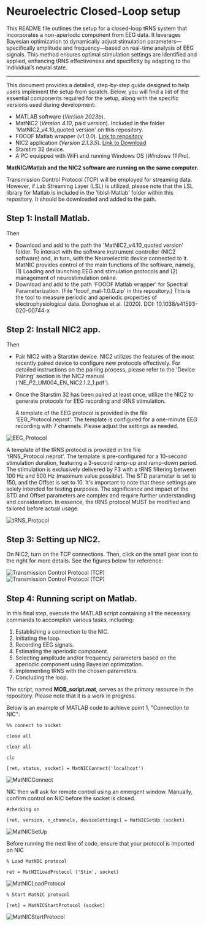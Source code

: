 # Neuroelectric Closed-Loop setup
This README file outlines the setup for a closed-loop tRNS system that incorporates a non-aperiodic component from EEG data. It leverages Bayesian optimization to dynamically adjust stimulation parameters—specifically amplitude and frequency—based on real-time analysis of EEG signals. This method ensures optimal stimulation settings are identified and applied, enhancing tRNS effectiveness and specificity by adapting to the individual’s neural state.
___
This document provides a detailed, step-by-step guide designed to help users implement the setup from scratch.
Below, you will find a list of the essential components required for the setup, along with the specific versions used during development:

* MATLAB software (*Version 2023b*).
* MatNIC2 (*Version 4.10*, paid version). Included in the folder 'MatNIC2_v4.10_quoted version' on this repository.
* FOOOF Matlab wrapper (*v1.0.0*). [Link to repository](https://github.com/fooof-tools/fooof_mat/releases/tag/v1.0.0)
* NIC2 application (*Version 2.1.3.5*). [Link to Download](https://www.neuroelectrics.com/resources/software)
* Starstim 32 device.
* A PC equipped with WiFi and running Windows OS (*Windows 11 Pro*).

**MatNIC/Matlab and the NIC2 software are running on the same computer.**

Transmission Control Protocol (TCP) will be employed for streaming data. However, if Lab Streaming Layer (LSL) is utilized, please note that the LSL library for Matlab is included in the 'liblsl-Matlab' folder within this repository. It should be downloaded and added to the path.

## Step 1: Install Matlab.

Then
  * Download and add to the path the 'MatNIC2_v4.10_quoted version' folder.
    To interact with the software instrument controller (NIC2 software) and, in turn, with the Neuroelectric device connected to it.
    MatNIC provides control of the main functions of the software, namely, (1) Loading and launching EEG and stimulation protocols and (2) management of neurostimulation   online.
  * Download and add to the path 'FOOOF Matlab wrapper' for Spectral Parameterization. (File 'fooof_mat-1.0.0.zip' in this repository.)
    This is the tool to measure periodic and aperiodic properties of electrophysiological data.
    Donoghue et al. (2020). DOI: 10.1038/s41593-020-00744-x
    
## Step 2: Install NIC2 app.

Then
  * Pair NIC2 with a Starstim device. NIC2 utilizes the features of the most recently paired device to configure new protocols effectively.
    For detailed instructions on the pairing process, please refer to the 'Device Pairing' section in the NIC2 manual ('NE_P2_UM004_EN_NIC2.1.2_1.pdf').
  * Once the Starstim 32 has been paired at least once, utilize the NIC2 to generate protocols for EEG recording and tRNS stimulation.

    A template of the EEG protocol is  provided in the file 'EEG_Protocol.neprot'. The template is configured for a one-minute EEG recording with 7 channels. Please adjust the settings as needed.

![EEG_Protocol](EEGprotocolNIC2.png)

A template of the tRNS protocol is provided in the file 'tRNS_Protocol.neprot'. The template is pre-configured for a 10-second stimulation duration, featuring a 3-second ramp-up and ramp-down period. The stimulation is exclusively delivered by F3 with a tRNS filtering between 100 Hz and 500 Hz (maximum value possible). The STD parameter is set to 150, and the Offset is set to 10. It's important to note that these settings are solely intended for testing purposes. The significance and impact of the STD and Offset parameters are complex and require further understanding and consideration. In essence, the tRNS protocol MUST be modified and tailored before actual usage.

![tRNS_Protocol](tRNSprotocolNIC2.png)

## Step 3: Setting up NIC2.

On NIC2, turn on the TCP connections. Then, click on the small gear icon to the right for more details. See the figures below for reference:

![Transmission Control Protocol (TCP)](TCP_connections_settings1.png)
![Transmission Control Protocol (TCP)](TCP_connections_settings.png)

## Step 4: Running script on Matlab.

In this final step, execute the MATLAB script containing all the necessary commands to accomplish various tasks, including:

1. Establishing a connection to the NIC.
2. Initiating the loop.
3. Recording EEG signals.
4. Estimating the aperiodic component.
5. Selecting amplitude and/or frequency parameters based on the aperiodic component using Bayesian optimization.
6. Implementing tRNS with the chosen parameters.
7. Concluding the loop.
   
The script, named **MOB_script.mat**, serves as the primary resource in the repository. Please note that it is a work in progress.

Below is an example of MATLAB code to achieve point 1, "Connection to NIC":

`%% connect to socket`

`close all`

`clear all`

`clc`

`[ret, status, socket] = MatNICConnect('localhost')`

 ![MatNICConnect](connect2socket1.png)

NIC then will ask for remote control using an emergent window. Manually, confirm control on NIC before the socket is closed.

`#checking on `

`[ret, version, n_channels, deviceSettings] = MatNICSetUp (socket)`

  ![MatNICSetUp](connect2socket2.png)

Before running the next line of code, ensure that your protocol is imported on NIC

`% Load MatNIC protocol`

`ret = MatNICLoadProtocol ('Stim', socket)`
 
  ![MatNICLoadProtocol](connect2socket3.png)

`% Start MatNIC protocol`

`[ret] = MatNICStartProtocol (socket)`
 
  ![MatNICStartProtocol](connect2socket4.png)

